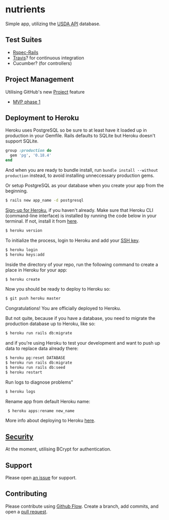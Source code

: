 # nutrients

Simple app, utilizing the [USDA API](https://ndb.nal.usda.gov/ndb/api/doc) database.

## Test Suites
  - [Rspec-Rails](https://github.com/rspec/rspec-rails)
  - [Travis](https://docs.travis-ci.com/user/getting-started/)? for continuous integration
  - Cucumber? (for controllers)
  
## Project Management 
Utilising GitHub's new [Project](https://help.github.com/articles/tracking-the-progress-of-your-work-with-projects/) feature
  - [MVP phase 1](https://github.com/ThuyNT13/nutrients/projects/1)

## Deployment to Heroku

Heroku uses PostgreSQL so be sure to at least have it loaded up in production in your Gemfile. Rails defaults to SQLite but Heroku doesn't support SQLite.

```Ruby
group :production do
  gem 'pg', '0.18.4'
end
```

And when you are ready to bundle install, run `bundle install --without production` instead, to avoid installing unneccessary production gems.

Or setup PostgreSQL as your database when you create your app from the beginning. 

```bash
$ rails new app_name -d postgresql
```

[Sign-up for Heroku](https://signup.heroku.com), if you haven't already. Make sure that Heroku CLI (command-line interface) is installed by running the code below in your terminal. If not, install it from [here](https://devcenter.heroku.com/articles/heroku-cli).

```bash
$ heroku version
```

To initialize the process, login to Heroku and add your [SSH key](https://devcenter.heroku.com/articles/keys). 

```bash
$ heroku login
$ heroku keys:add
```

Inside the directory of your repo, run the following command to create a place in Heroku for your app:

```bash
$ heroku create
```

Now you should be ready to deploy to Heroku so: 

```bash
$ git push heroku master
```

Congratulations! You are officially deployed to Heroku.

But not quite, because if you have a database, you need to migrate the production database up to Heroku, like so:

```bash
$ heroku run rails db:migrate
```

and if you're using Heroku to test your development and want to push up data to replace data already there: 

```bash
$ heroku pg:reset DATABASE
$ heroku run rails db:migrate
$ heroku run rails db:seed
$ heroku restart
```

Run logs to diagnose problems"

```bash
$ heroku logs
```

Rename app from default Heroku name:

```bash
 $ heroku apps:rename new_name
```

More info about deploying to Heroku [here](https://www.railstutorial.org/book/sign_up#sec-professional_grade_deployment).

## [Security](http://guides.rubyonrails.org/security.html#logging)
At the moment, utilising BCrypt for authentication.

## Support

Please open [an issue](https://github.com/ThuyNT13/nutrients/issues) for support.

## Contributing

Please contribute using [Github Flow](https://guides.github.com/introduction/flow/). Create a branch, add commits, and open a [pull request](https://github.com/ThuyNT13/nutrients/pulls).

